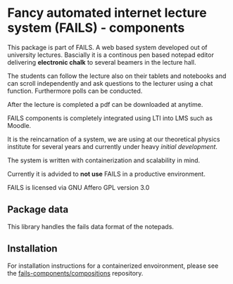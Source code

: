 # Fancy automated internet lecture system (**FAILS**) - components

This package is part of FAILS.
A web based system developed out of university lectures.
Bascially it is a continous pen based notepad editor  delivering **electronic chalk**  to several beamers in the lecture hall.

The students can follow the lecture also on their tablets and notebooks and can scroll independently and ask questions to the lecturer using a chat function.
Furthermore polls can be conducted.

After the lecture is completed a pdf can be downloaded at anytime.

FAILS components is completely integrated using LTI into LMS such as Moodle.

It is the reincarnation of a system, we are using at our theoretical physics institute for several years and currently under heavy *initial development*.

The system is written with containerization and scalability in mind.

Currently it is advided to **not use** FAILS in a productive environment.

FAILS is licensed via GNU Affero GPL version 3.0 

## Package data
This library handles the fails data format of the notepads.

## Installation
For installation instructions for a containerized envoironment, please see the [fails-components/compositions](https://github.com/fails-components/compositions "fails-components/compositions") repository.